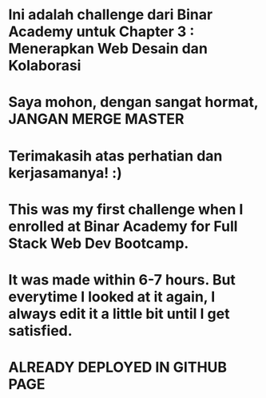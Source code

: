 # Ini adalah challenge dari Binar Academy untuk Chapter 3 : Menerapkan Web Desain dan Kolaborasi

# Saya mohon, dengan sangat hormat, JANGAN MERGE MASTER

# Terimakasih atas perhatian dan kerjasamanya! :)

#

#

# This was my first challenge when I enrolled at Binar Academy for Full Stack Web Dev Bootcamp.

# It was made within 6-7 hours. But everytime I looked at it again, I always edit it a little bit until I get satisfied.

#

# ALREADY DEPLOYED IN GITHUB PAGE
